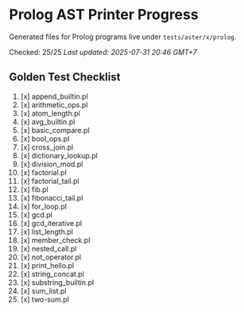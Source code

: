 # Prolog AST Printer Progress

Generated files for Prolog programs live under `tests/aster/x/prolog`.

Checked: 25/25
_Last updated: 2025-07-31 20:46 GMT+7_

## Golden Test Checklist
1. [x] append_builtin.pl
2. [x] arithmetic_ops.pl
3. [x] atom_length.pl
4. [x] avg_builtin.pl
5. [x] basic_compare.pl
6. [x] bool_ops.pl
7. [x] cross_join.pl
8. [x] dictionary_lookup.pl
9. [x] division_mod.pl
10. [x] factorial.pl
11. [x] factorial_tail.pl
12. [x] fib.pl
13. [x] fibonacci_tail.pl
14. [x] for_loop.pl
15. [x] gcd.pl
16. [x] gcd_iterative.pl
17. [x] list_length.pl
18. [x] member_check.pl
19. [x] nested_call.pl
20. [x] not_operator.pl
21. [x] print_hello.pl
22. [x] string_concat.pl
23. [x] substring_builtin.pl
24. [x] sum_list.pl
25. [x] two-sum.pl
